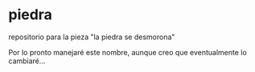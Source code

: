 # piedra
repositorio para la pieza "la piedra se desmorona"

Por lo pronto manejaré este nombre, aunque creo que eventualmente lo cambiaré...